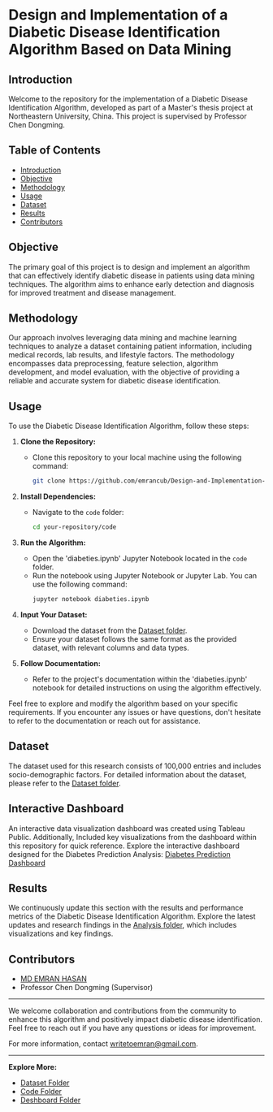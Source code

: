 # Design and Implementation of a Diabetic Disease Identification Algorithm Based on Data Mining

## Introduction

Welcome to the repository for the implementation of a Diabetic Disease Identification Algorithm, developed as part of a Master's thesis project at Northeastern University, China. This project is supervised by Professor Chen Dongming.

## Table of Contents

- [Introduction](#introduction)
- [Objective](#objective)
- [Methodology](#methodology)
- [Usage](#usage)
- [Dataset](#dataset)
- [Results](#results)
- [Contributors](#contributors)

## Objective

The primary goal of this project is to design and implement an algorithm that can effectively identify diabetic disease in patients using data mining techniques. The algorithm aims to enhance early detection and diagnosis for improved treatment and disease management.

## Methodology

Our approach involves leveraging data mining and machine learning techniques to analyze a dataset containing patient information, including medical records, lab results, and lifestyle factors. The methodology encompasses data preprocessing, feature selection, algorithm development, and model evaluation, with the objective of providing a reliable and accurate system for diabetic disease identification.

## Usage

To use the Diabetic Disease Identification Algorithm, follow these steps:

1. **Clone the Repository:**
   - Clone this repository to your local machine using the following command:
     ```bash
     git clone https://github.com/emrancub/Design-and-Implementation-of-a-Diabetic-Disease.git
     ```

2. **Install Dependencies:**
   - Navigate to the `code` folder:
     ```bash
     cd your-repository/code
     ```

3. **Run the Algorithm:**
   - Open the 'diabeties.ipynb' Jupyter Notebook located in the `code` folder.
   - Run the notebook using Jupyter Notebook or Jupyter Lab. You can use the following command:
     ```bash
     jupyter notebook diabeties.ipynb
     ```

4. **Input Your Dataset:**
   - Download the dataset from the [Dataset folder](dataset).
   - Ensure your dataset follows the same format as the provided dataset, with relevant columns and data types.

5. **Follow Documentation:**
   - Refer to the project's documentation within the 'diabeties.ipynb' notebook for detailed instructions on using the algorithm effectively.

Feel free to explore and modify the algorithm based on your specific requirements. If you encounter any issues or have questions, don't hesitate to refer to the documentation or reach out for assistance.



## Dataset

The dataset used for this research consists of 100,000 entries and includes socio-demographic factors. For detailed information about the dataset, please refer to the [Dataset folder](dataset).

## Interactive Dashboard

An interactive data visualization dashboard was created using Tableau Public. Additionally, Included key visualizations from the dashboard within this repository for quick reference. Explore the interactive dashboard designed for the Diabetes Prediction Analysis:
[Diabetes Prediction Dashboard](https://public.tableau.com/app/profile/md.emran.hasan/viz/DesignandImplementationofaDiabeticDisease_17006403484550/Dashboard1)

## Results

We continuously update this section with the results and performance metrics of the Diabetic Disease Identification Algorithm. Explore the latest updates and research findings in the [Analysis folder](analysis), which includes visualizations and key findings.

## Contributors

- [MD EMRAN HASAN](mailto:writetoemran@gmail.com)
- Professor Chen Dongming (Supervisor)

---

We welcome collaboration and contributions from the community to enhance this algorithm and positively impact diabetic disease identification. Feel free to reach out if you have any questions or ideas for improvement.

For more information, contact [writetoemran@gmail.com](mailto:writetoemran@gmail.com).

---

**Explore More:**
- [Dataset Folder](dataset)
- [Code Folder](analysis)
- [Deshboard Folder](deshboard)

